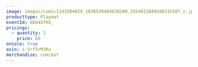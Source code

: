 ```yaml
---
image: images/comic1143504029_1836530469838200_2554651689106315507_n.jpg
producttype: Playmat
eventId: mkb4XfKk_
pricings:
  - quantity: 1
    price: 65
onsale: true
asin: s-VrfSrM3Ku
merchandise: comiket
---
```

